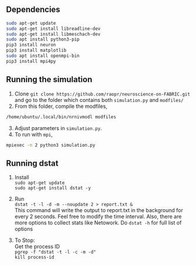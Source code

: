 
## Dependencies

```bash
sudo apt-get update 
sudo apt-get install libreadline-dev
sudo apt-get install libmeschach-dev
sudo apt install python3-pip
pip3 install neuron
pip3 install matplotlib
sudo apt install openmpi-bin
pip3 install mpi4py
```

## Running the simulation
1. Clone `git clone https://github.com/raopr/neuroscience-on-FABRIC.git` and go to the folder which contains both `simulation.py` and `modfiles/`
2. From this folder, compile the modfiles,
```bash
/home/ubuntu/.local/bin/nrnivmodl modfiles
```
3. Adjust parameters in `simulation.py`.
4. To run with `mpi`,
```bash
mpiexec -n 2 python3 simulation.py
```

## Running dstat

1. Install 
<br>`sudo apt-get update`
<br>`sudo apt-get install dstat -y`

2. Run
<br>`dstat -t -l -d -m --noupdate 2 > report.txt &`
<br> This command will write the output to report.txt in the background for every 2 seconds. Feel free to modify the time interval. Also, there are more options to collect stats like Netowork. Do `dstat -h` for full list of options 

3. To Stop:
<br> Get the process ID
<br>`pgrep -f "dstat -t -l -c -m -d"`
<br>`kill process-id`
